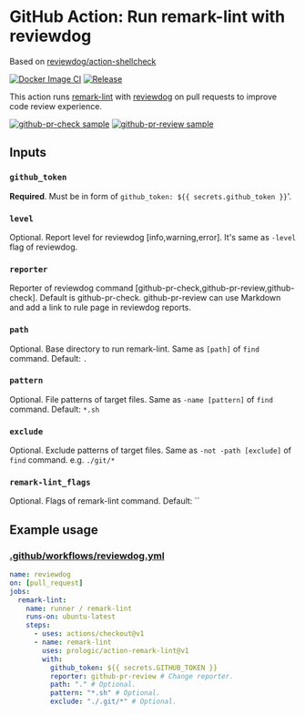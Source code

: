 # GitHub Action: Run remark-lint with reviewdog

Based on [reviewdog/action-shellcheck](https://github.com/reviewdog/action-shellcheck)

[![Docker Image CI](https://github.com/prologic/action-remark-lint/workflows/Docker%20Image%20CI/badge.svg)](https://github.com/prologic/action-remark-lint/actions)
[![Release](https://img.shields.io/github/release/prologic/action-remark-lint.svg?maxAge=43200)](https://github.com/prologic/action-remark-lint/releases)

This action runs [remark-lint](https://github.com/remarkjs/remark-lint) with
[reviewdog](https://github.com/reviewdog/reviewdog) on pull requests to improve
code review experience.

[![github-pr-check sample](https://user-images.githubusercontent.com/3797062/65701219-e828b980-e0bb-11e9-9051-2a1f400fe5e5.png)](https://github.com/prologic/action-remark-lint/pull/1)
[![github-pr-review sample](https://user-images.githubusercontent.com/3797062/65700741-1c4faa80-e0bb-11e9-8cbd-9a99aeb38594.png)](https://github.com/prologic/action-remark-lint/pull/1)

## Inputs

### `github_token`

**Required**. Must be in form of `github_token: ${{ secrets.github_token }}`'.

### `level`

Optional. Report level for reviewdog [info,warning,error].
It's same as `-level` flag of reviewdog.

### `reporter`

Reporter of reviewdog command [github-pr-check,github-pr-review,github-check].
Default is github-pr-check.
github-pr-review can use Markdown and add a link to rule page in reviewdog reports.

### `path`

Optional. Base directory to run remark-lint. Same as `[path]` of `find` command. Default: `.`

### `pattern`

Optional. File patterns of target files. Same as `-name [pattern]` of `find` command. Default: `*.sh`

### `exclude`

Optional. Exclude patterns of target files. Same as `-not -path [exclude]` of `find` command.
e.g. `./git/*`

### `remark-lint_flags`

Optional. Flags of remark-lint command. Default: ``

## Example usage

### [.github/workflows/reviewdog.yml](.github/workflows/reviewdog.yml)

```yml
name: reviewdog
on: [pull_request]
jobs:
  remark-lint:
    name: runner / remark-lint
    runs-on: ubuntu-latest
    steps:
      - uses: actions/checkout@v1
      - name: remark-lint
        uses: prologic/action-remark-lint@v1
        with:
          github_token: ${{ secrets.GITHUB_TOKEN }}
          reporter: github-pr-review # Change reporter.
          path: "." # Optional.
          pattern: "*.sh" # Optional.
          exclude: "./.git/*" # Optional.
```
